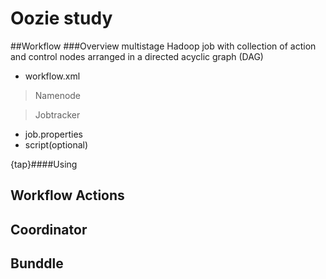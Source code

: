 # Oozie study
##Workflow
###Overview
multistage Hadoop job with collection of action and control nodes arranged in a directed acyclic graph (DAG)
- workflow.xml

> Namenode

> Jobtracker

- job.properties
- script(optional)

{tap}####Using


  

  
## Workflow Actions
## Coordinator
## Bunddle
